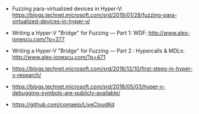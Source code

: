 - Fuzzing para-virtualized devices in Hyper-V: https://blogs.technet.microsoft.com/srd/2019/01/28/fuzzing-para-virtualized-devices-in-hyper-v/
- Writing a Hyper-V "Bridge" for Fuzzing — Part 1: WDF: http://www.alex-ionescu.com/?p=377
- Writing a Hyper-V "Bridge" for Fuzzing — Part 2 : Hypercalls & MDLs: http://www.alex-ionescu.com/?p=471


- https://blogs.technet.microsoft.com/srd/2018/12/10/first-steps-in-hyper-v-research/
- https://blogs.technet.microsoft.com/srd/2018/05/03/hyper-v-debugging-symbols-are-publicly-available/
- https://github.com/comaeio/LiveCloudKd
